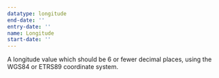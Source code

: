 ```yaml
---
datatype: longitude
end-date: ''
entry-date: ''
name: Longitude
start-date: ''
---
```


A longitude value which should be 6 or fewer decimal places, using the WGS84 or ETRS89 coordinate system.